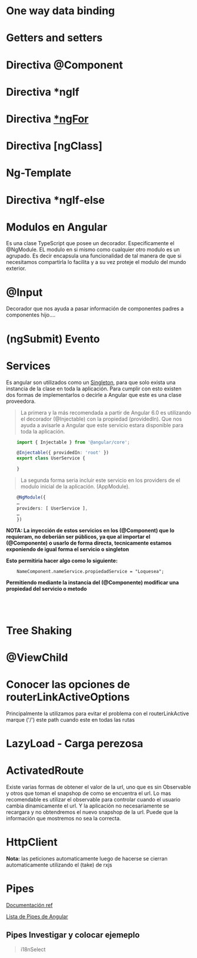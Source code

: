 # One way data binding

# Getters and setters

# Directiva @Component 


# Directiva *ngIf

# Directiva [*ngFor](https://angular.io/api/common/NgFor#description) 

# Directiva [ngClass]

# Ng-Template

# Directiva *ngIf-else

# Modulos en Angular

Es una clase TypeScript que posee un decorador. Especificamente el @NgModule. EL modulo en si mismo como cualquier otro modulo es un agrupado. Es decir encapsula una funcionalidad de tal manera de que si necesitamos compartirla lo facilita y a su vez proteje el modulo del mundo exterior.

# @Input

Decorador que nos ayuda a pasar información de componentes padres a componentes hijo....

# (ngSubmit) Evento

# Services

Es angular son utilizados como un [Singleton](https://angular.io/guide/singleton-services), para que solo exista una instancia de la clase en toda la aplicación. Para cumplir con esto existen dos formas de implementarlos o decirle a Angular que este es una clase proveedora.

> La primera y la más recomendada a partir de Angular 6.0 es utilizando el decorador (@Injectable) con la propiedad (providedIn). Que nos ayuda a avisarle a Angular que este servicio estara disponible para toda la aplicación.

```Typescript
    import { Injectable } from '@angular/core';

    @Injectable({ providedIn: 'root' })
    export class UserService {

    }
```

> La segunda forma seria incluir este servicio en los providers de el modulo inicial de la aplicación. (AppModule).

```Typescript
    @NgModule({
    …
    providers: [ UserService ],
    …
    })
```

**NOTA: La inyección de estos servicios en los (@Component) que lo requieram, no deberián ser públicos, ya que al importar el (@Componente) o usarlo de forma directa, tecnicamente estamos exponiendo de igual forma el servicio o singleton**

**Esto permitiria hacer algo como lo siguiente:**

```Typecript
    NameComponent.nameService.propiedadService = "Loquesea";
```

**__Permitiendo mediante la instancia del (@Componente) modificar una propiedad del servicio o metodo__**

<br />
<br />

# Tree Shaking

# @ViewChild

# Conocer las opciones de routerLinkActiveOptions

Principalmente la utilizamos para evitar el problema con el routerLinkActive marque ('/') este path cuando este en todas las rutas

# LazyLoad - Carga perezosa

# ActivatedRoute 

Existe varias formas de obtener el valor de la url, uno que es sin Observable y otros que toman el snapshop de como se encuentra el url.
Lo mas recomendable es utilizar el observable para controlar cuando el usuario cambia dinamicamente el url. Y la aplicación no necesariamente se recargara y no obtendremos el nuevo snapshop de la url. Puede que la información que mostremos no sea la correcta.

# HttpClient

__Nota:__ las peticiones automaticamente luego de hacerse se cierran automaticamente utilizando el (take) de rxjs

# Pipes 

[Documentación ref]()

[Lista de Pipes de Angular](https://angular.io/api?query=pipe)

## Pipes Investigar y colocar ejemeplo

> i18nSelect 